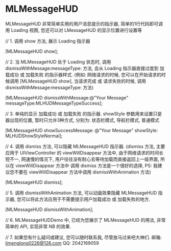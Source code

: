 # MLMessageHUD
MLMessageHUD 非常简单实用的用户消息提示的指示器, 简单的1行代码即可调用 Loading 视图, 您还可以对 LMessageHUD 的显示位置进行设置等


// 1. 调用 show 方法, 展示 Loading 指示器

[MLMessageHUD show];



// 2. 当 MLMessageHUD 处于 Loading 状态时, 调用 dismissWithMessage:messageType: 方法, 会从 Loading 指示器直接过度到 加载成功 或 加载失败 的指示器样式. (例如: 网络请求的时候, 您可以在开始请求的时候调用 [MLMessageHUD show], 当请求完成 或 请求失败的时候, 调用 dismissWithMessage:messageType: 方法)

[MLMessageHUD dismissWithMessage:@"Your Message" messageType:MLHUDMessageTypeSuccess];



// 3. 单纯的显示 加载成功 或 加载失败 的指示器. showStyle 参数用来设置只是器出现的位置, 暂时只允许3种方式, 分别为: 状态栏模式, 导航栏模式, 普通模式

[MLMessageHUD showSuccessMessage: @"Your Message" showStyle: MLHUDShowStyleNormal];



// 4. 调用 dismiss 方法, 可以隐藏 MLMessageHUD 指示器. (dismiss 方法, 主要应用于 UIViewController 的 viewWillDisappear 方法中, 由于网络请求的时间长短不一, 网速慢的情况下, 用户往往没有耐心去等待加载而直接返回上一级界面, 所以在 viewWillDisappear 方法中 调用 dismiss 方法是一个很好的选择, PS: 我建议您不要在 viewWillDisappear 方法中调用 dismissWithAnimation 方法)

[MLMessageHUD dismiss];



// 5. 调用 dismissWithAnimation 方法, 可以动画效果隐藏 MLMessageHUD 指示器, 您可以将此方法应用于不需要提示用户加载成功 或 加载失败的地方.

[MLMessageHUD dismissWithAnimation];



// 6. MLMessageHUDDemo 中, 已经为您展示了 MLMessageHUD 的用法, 非常简单的 API, 实现非常 NB 的效果.


// 7. 如果您有什么疑问或建议, 您可以随时联系我, 尽管放马过来吧大神们. 邮箱: limenglong0226@126.com QQ: 2042169059
